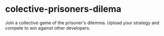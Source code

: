 # colective-prisoners-dilema
Join a collective game of the prisoner's dilemma. Upload your strategy and compete to win against other developers.
